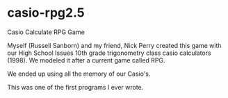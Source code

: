 casio-rpg2.5
============

Casio Calculate RPG Game

Myself (Russell Sanborn) and my friend, Nick Perry created this game with our High School Issues 10th grade trigonometry class casio calculators (1998). We modeled it after a current game called RPG. 

We ended up using all the memory of our Casio's.

This was one of the first programs I ever wrote.
